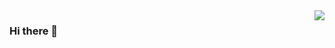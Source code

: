 <img align="right" src="https://visitor-badge.laobi.icu/badge?page_id=HoanggLB2k2.HoanggLB2k2" />

### Hi there 👋

<!--
**HoanggLB2k2/HoanggLB2k2** is a ✨ _special_ ✨ repository because its `README.md` (this file) appears on your GitHub profile.

Here are some ideas to get you started:

- 🔭 I’m currently working on ...
- 🌱 I’m currently learning ...
- 👯 I’m looking to collaborate on ...
- 🤔 I’m looking for help with ...
- 💬 Ask me about ...
- 📫 How to reach me: ...
- 😄 Pronouns: ...
- ⚡ Fun fact: ...
-->

